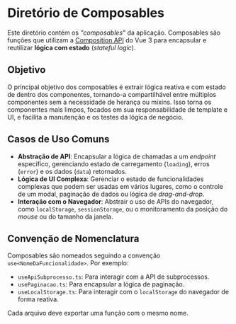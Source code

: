 # Diretório de Composables

Este diretório contém os _"composables"_ da aplicação. Composables são funções que utilizam a [Composition API](https://vuejs.org/guide/reusability/composables.html) do Vue 3 para encapsular e reutilizar **lógica com estado** (_stateful logic_).

## Objetivo

O principal objetivo dos composables é extrair lógica reativa e com estado de dentro dos componentes, tornando-a compartilhável entre múltiplos componentes sem a necessidade de herança ou mixins. Isso torna os componentes mais limpos, focados em sua responsabilidade de template e UI, e facilita a manutenção e os testes da lógica de negócio.

## Casos de Uso Comuns

- **Abstração de API**: Encapsular a lógica de chamadas a um _endpoint_ específico, gerenciando estado de carregamento (`loading`), erros (`error`) e os dados (`data`) retornados.
- **Lógica de UI Complexa**: Gerenciar o estado de funcionalidades complexas que podem ser usadas em vários lugares, como o controle de um modal, paginação de dados ou lógica de _drag-and-drop_.
- **Interação com o Navegador**: Abstrair o uso de APIs do navegador, como `localStorage`, `sessionStorage`, ou o monitoramento da posição do _mouse_ ou do tamanho da janela.

## Convenção de Nomenclatura

Composables são nomeados seguindo a convenção `use<NomeDaFuncionalidade>`. Por exemplo:

- `useApiSubprocesso.ts`: Para interagir com a API de subprocessos.
- `usePaginacao.ts`: Para encapsular a lógica de paginação.
- `useLocalStorage.ts`: Para interagir com o `localStorage` do navegador de forma reativa.

Cada arquivo deve exportar uma função com o mesmo nome.